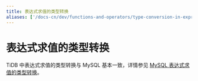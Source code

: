 ```yaml
---
title: 表达式求值的类型转换
aliases: ['/docs-cn/dev/functions-and-operators/type-conversion-in-expression-evaluation/','/docs-cn/dev/reference/sql/functions-and-operators/type-conversion/']
---
```


# 表达式求值的类型转换

TiDB 中表达式求值的类型转换与 MySQL 基本一致，详情参见 [MySQL 表达式求值的类型转换](https://dev.mysql.com/doc/refman/5.7/en/type-conversion.html)。
